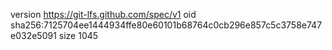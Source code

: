 version https://git-lfs.github.com/spec/v1
oid sha256:7125704ee1444934ffe80e60101b68764c0cb296e857c5c3758e747e032e5091
size 1045
